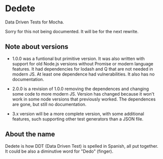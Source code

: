 Dedete
======

Data Driven Tests for Mocha.

Sorry for this not being documented. It will be for the next rewrite.


Note about versions
-------------------

- 1.0.0 was a funtional but primitive version. It was also written with support
  for old Node.js versions without Promise or modern language features.
  It had dependencies for lodash and Q that are not needed in modern JS.
  At least one dependence had vulnerabilities. It also has no documentation.

- 2.0.0 is a revision of 1.0.0 removing the dependences and changing some code
  to more modern JS. Version has changed because it won't work in some node
  versions that previously worked.
  The dependences are gone, but still no documentation.

- 3.x version will be a more complete version, with some additional features,
  such supporting other test generators than a JSON file.

About the name
--------------

Dedete is how DDT (Data Driven Test) is spelled in Spanish, all put together.
It could be also a diminutive word for "Dedo" (finger).